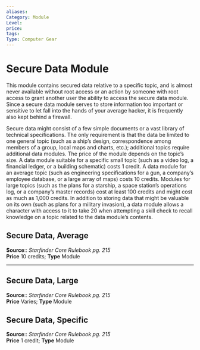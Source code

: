 ```yaml
---
aliases: 
Category: Module
Level: 
price: 
tags: 
Type: Computer Gear
---
```


# Secure Data Module

This module contains secured data relative to a specific topic, and is almost never available without root access or an action by someone with root access to grant another user the ability to access the secure data module. Since a secure data module serves to store information too important or sensitive to let fall into the hands of your average hacker, it is frequently also kept behind a firewall.

Secure data might consist of a few simple documents or a vast library of technical specifications. The only requirement is that the data be limited to one general topic (such as a ship’s design, correspondence among members of a group, local maps and charts, etc.); additional topics require additional data modules. The price of the module depends on the topic’s size. A data module suitable for a specific small topic (such as a video log, a financial ledger, or a building schematic) costs 1 credit. A data module for an average topic (such as engineering specifications for a gun, a company’s employee database, or a large array of maps) costs 10 credits. Modules for large topics (such as the plans for a starship, a space station’s operations log, or a company’s master records) cost at least 100 credits and might cost as much as 1,000 credits. In addition to storing data that might be valuable on its own (such as plans for a military invasion), a data module allows a character with access to it to take 20 when attempting a skill check to recall knowledge on a topic related to the data module’s contents.

## Secure Data, Average

**Source**:: _Starfinder Core Rulebook pg. 215_  
**Price** 10 credits; **Type** Module

---

## Secure Data, Large

**Source**:: _Starfinder Core Rulebook pg. 215_  
**Price** Varies; **Type** Module

## Secure Data, Specific

**Source**:: _Starfinder Core Rulebook pg. 215_  
**Price** 1 credit; **Type** Module
